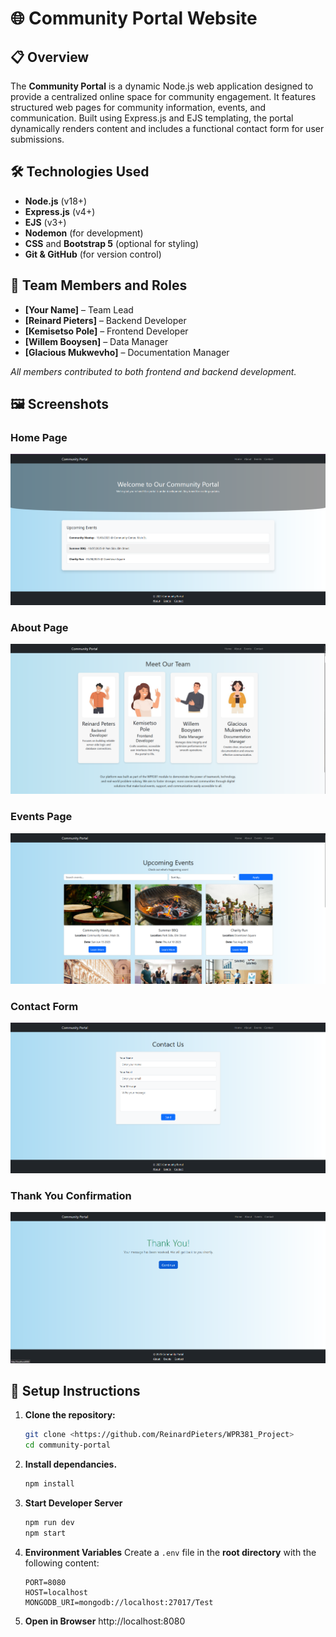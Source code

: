 # 🌐 Community Portal Website

## 📋 Overview

The **Community Portal** is a dynamic Node.js web application designed to provide a centralized online space for community engagement. It features structured web pages for community information, events, and communication. Built using Express.js and EJS templating, the portal dynamically renders content and includes a functional contact form for user submissions.

## 🛠 Technologies Used

- **Node.js** (v18+)
- **Express.js** (v4+)
- **EJS** (v3+)
- **Nodemon** (for development)
- **CSS** and **Bootstrap 5** (optional for styling)
- **Git & GitHub** (for version control)

## 👥 Team Members and Roles

- **[Your Name]** – Team Lead  
- **[Reinard Pieters]** – Backend Developer  
- **[Kemisetso Pole]** – Frontend Developer  
- **[Willem Booysen]** – Data Manager  
- **[Glacious Mukwevho]** – Documentation Manager  

_All members contributed to both frontend and backend development._
## 🖼 Screenshots

### Home Page
![Home Page](screenshots/home.png)

### About Page
![About Page](screenshots/about.png)

### Events Page
![Events Page](screenshots/events.png)

### Contact Form
![Contact Page](screenshots/contact.png)

### Thank You Confirmation
![Thank You](screenshots/thankyou.png)

## 🚀 Setup Instructions

1. **Clone the repository:**
   ```bash
   git clone <https://github.com/ReinardPieters/WPR381_Project>
   cd community-portal
2. **Install dependancies.**
   ```bash
   npm install
3. **Start Developer Server**
   ```bash
   npm run dev
   npm start
4. **Environment Variables**
   Create a `.env` file in the **root directory** with the following content:
   ```env
   PORT=8080
   HOST=localhost
   MONGODB_URI=mongodb://localhost:27017/Test

5. **Open in Browser**
   http://localhost:8080